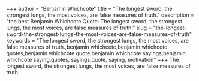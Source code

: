 +++
author = "Benjamin Whichcote"
title = "The longest sword, the strongest lungs, the most voices, are false measures of truth."
description = "the best Benjamin Whichcote Quote: The longest sword, the strongest lungs, the most voices, are false measures of truth."
slug = "the-longest-sword-the-strongest-lungs-the-most-voices-are-false-measures-of-truth"
keywords = "The longest sword, the strongest lungs, the most voices, are false measures of truth.,benjamin whichcote,benjamin whichcote quotes,benjamin whichcote quote,benjamin whichcote sayings,benjamin whichcote saying,quotes, sayings,quote, saying, motivation"
+++
The longest sword, the strongest lungs, the most voices, are false measures of truth.
